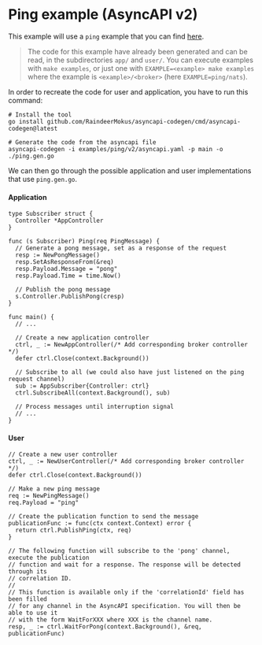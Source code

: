 # Ping example (AsyncAPI v2)

This example will use a `ping` example that you can find
[here](./examples/ping/v2).

> The code for this example have already been generated and can be
read, in the subdirectories `app/` and `user/`. You can execute examples with
`make examples`, or just one with `EXAMPLE=<example> make examples` where the
example is `<example>/<broker>` (here `EXAMPLE=ping/nats`).

In order to recreate the code for user and application, you have to run this command:

```shell
# Install the tool
go install github.com/RaindeerMokus/asyncapi-codegen/cmd/asyncapi-codegen@latest

# Generate the code from the asyncapi file
asyncapi-codegen -i examples/ping/v2/asyncapi.yaml -p main -o ./ping.gen.go
```

We can then go through the possible application and user implementations that
use `ping.gen.go`.

#### Application

```golang
type Subscriber struct {
  Controller *AppController
}

func (s Subscriber) Ping(req PingMessage) {
  // Generate a pong message, set as a response of the request
  resp := NewPongMessage()
  resp.SetAsResponseFrom(&req)
  resp.Payload.Message = "pong"
  resp.Payload.Time = time.Now()

  // Publish the pong message
  s.Controller.PublishPong(cresp)
}

func main() {
  // ...

  // Create a new application controller
  ctrl, _ := NewAppController(/* Add corresponding broker controller */)
  defer ctrl.Close(context.Background())

  // Subscribe to all (we could also have just listened on the ping request channel)
  sub := AppSubscriber{Controller: ctrl}
  ctrl.SubscribeAll(context.Background(), sub)

  // Process messages until interruption signal
  // ...
}
```

#### User

```golang
// Create a new user controller
ctrl, _ := NewUserController(/* Add corresponding broker controller */)
defer ctrl.Close(context.Background())

// Make a new ping message
req := NewPingMessage()
req.Payload = "ping"

// Create the publication function to send the message
publicationFunc := func(ctx context.Context) error {
  return ctrl.PublishPing(ctx, req)
}

// The following function will subscribe to the 'pong' channel, execute the publication
// function and wait for a response. The response will be detected through its
// correlation ID.
//
// This function is available only if the 'correlationId' field has been filled
// for any channel in the AsyncAPI specification. You will then be able to use it
// with the form WaitForXXX where XXX is the channel name.
resp, _ := ctrl.WaitForPong(context.Background(), &req, publicationFunc)
```
